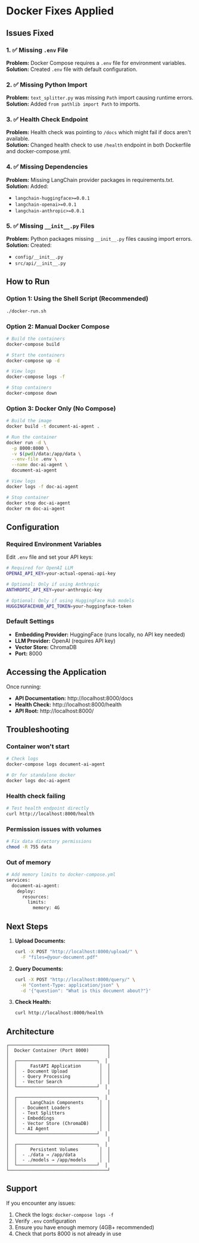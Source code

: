 # Docker Fixes Applied

## Issues Fixed

### 1. ✅ Missing `.env` File
**Problem:** Docker Compose requires a `.env` file for environment variables.  
**Solution:** Created `.env` file with default configuration.

### 2. ✅ Missing Python Import
**Problem:** `text_splitter.py` was missing `Path` import causing runtime errors.  
**Solution:** Added `from pathlib import Path` to imports.

### 3. ✅ Health Check Endpoint
**Problem:** Health check was pointing to `/docs` which might fail if docs aren't available.  
**Solution:** Changed health check to use `/health` endpoint in both Dockerfile and docker-compose.yml.

### 4. ✅ Missing Dependencies
**Problem:** Missing LangChain provider packages in requirements.txt.  
**Solution:** Added:
- `langchain-huggingface>=0.0.1`
- `langchain-openai>=0.0.1`
- `langchain-anthropic>=0.0.1`

### 5. ✅ Missing `__init__.py` Files
**Problem:** Python packages missing `__init__.py` files causing import errors.  
**Solution:** Created:
- `config/__init__.py`
- `src/api/__init__.py`

## How to Run

### Option 1: Using the Shell Script (Recommended)
```bash
./docker-run.sh
```

### Option 2: Manual Docker Compose
```bash
# Build the containers
docker-compose build

# Start the containers
docker-compose up -d

# View logs
docker-compose logs -f

# Stop containers
docker-compose down
```

### Option 3: Docker Only (No Compose)
```bash
# Build the image
docker build -t document-ai-agent .

# Run the container
docker run -d \
  -p 8000:8000 \
  -v $(pwd)/data:/app/data \
  --env-file .env \
  --name doc-ai-agent \
  document-ai-agent

# View logs
docker logs -f doc-ai-agent

# Stop container
docker stop doc-ai-agent
docker rm doc-ai-agent
```

## Configuration

### Required Environment Variables

Edit `.env` file and set your API keys:

```bash
# Required for OpenAI LLM
OPENAI_API_KEY=your-actual-openai-api-key

# Optional: Only if using Anthropic
ANTHROPIC_API_KEY=your-anthropic-key

# Optional: Only if using HuggingFace Hub models
HUGGINGFACEHUB_API_TOKEN=your-huggingface-token
```

### Default Settings

- **Embedding Provider:** HuggingFace (runs locally, no API key needed)
- **LLM Provider:** OpenAI (requires API key)
- **Vector Store:** ChromaDB
- **Port:** 8000

## Accessing the Application

Once running:

- **API Documentation:** http://localhost:8000/docs
- **Health Check:** http://localhost:8000/health
- **API Root:** http://localhost:8000/

## Troubleshooting

### Container won't start
```bash
# Check logs
docker-compose logs document-ai-agent

# Or for standalone docker
docker logs doc-ai-agent
```

### Health check failing
```bash
# Test health endpoint directly
curl http://localhost:8000/health
```

### Permission issues with volumes
```bash
# Fix data directory permissions
chmod -R 755 data
```

### Out of memory
```bash
# Add memory limits to docker-compose.yml
services:
  document-ai-agent:
    deploy:
      resources:
        limits:
          memory: 4G
```

## Next Steps

1. **Upload Documents:**
   ```bash
   curl -X POST "http://localhost:8000/upload/" \
     -F "files=@your-document.pdf"
   ```

2. **Query Documents:**
   ```bash
   curl -X POST "http://localhost:8000/query/" \
     -H "Content-Type: application/json" \
     -d '{"question": "What is this document about?"}'
   ```

3. **Check Health:**
   ```bash
   curl http://localhost:8000/health
   ```

## Architecture

```
┌─────────────────────────────────────┐
│  Docker Container (Port 8000)       │
│                                     │
│  ┌──────────────────────────────┐  │
│  │     FastAPI Application       │  │
│  │  - Document Upload            │  │
│  │  - Query Processing           │  │
│  │  - Vector Search              │  │
│  └──────────────────────────────┘  │
│                                     │
│  ┌──────────────────────────────┐  │
│  │     LangChain Components      │  │
│  │  - Document Loaders           │  │
│  │  - Text Splitters             │  │
│  │  - Embeddings                 │  │
│  │  - Vector Store (ChromaDB)    │  │
│  │  - AI Agent                   │  │
│  └──────────────────────────────┘  │
│                                     │
│  ┌──────────────────────────────┐  │
│  │     Persistent Volumes        │  │
│  │  - ./data → /app/data         │  │
│  │  - ./models → /app/models     │  │
│  └──────────────────────────────┘  │
└─────────────────────────────────────┘
```

## Support

If you encounter any issues:
1. Check the logs: `docker-compose logs -f`
2. Verify `.env` configuration
3. Ensure you have enough memory (4GB+ recommended)
4. Check that ports 8000 is not already in use

